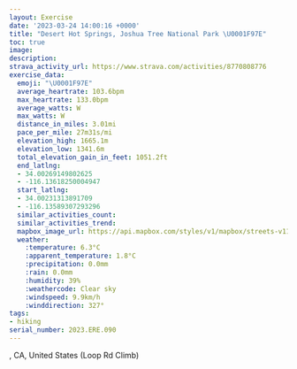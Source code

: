 ```yaml
---
layout: Exercise
date: '2023-03-24 14:00:16 +0000'
title: "Desert Hot Springs, Joshua Tree National Park \U0001F97E"
toc: true
image:
description:
strava_activity_url: https://www.strava.com/activities/8770808776
exercise_data:
  emoji: "\U0001F97E"
  average_heartrate: 103.6bpm
  max_heartrate: 133.0bpm
  average_watts: W
  max_watts: W
  distance_in_miles: 3.01mi
  pace_per_mile: 27m31s/mi
  elevation_high: 1665.1m
  elevation_low: 1341.6m
  total_elevation_gain_in_feet: 1051.2ft
  end_latlng:
  - 34.00269149802625
  - -116.13618250004947
  start_latlng:
  - 34.00231313891709
  - -116.13589307293296
  similar_activities_count:
  similar_activities_trend:
  mapbox_image_url: https://api.mapbox.com/styles/v1/mapbox/streets-v11/static/path-5+787af2-1.0(cuonE%7CtycULE%5CEF%40FJVFBJTHFPn%40RHFLTHBP%40LNt%40XLL%5C%40r%40%5CHFRXBp%40FJFDXFZ%5C%5ER%5EBZOFIJ%5D%3FGJQD_%40J%5DXk%40H_%40LKDQj%40a%40NGXWNEf%40y%40N%5DRIf%40a%40LE%5C_%40TGH%40RXZVJRNNt%40Jr%40Q%5E_%40LE%7C%40IFBN%60%40RVj%40DXGNBh%40CXIRO%5E_%40d%40M%5EYj%40yAz%40UFG%5EI%60%40%40j%40Et%40%3FNJTBHD%3FBAAVD%5CXJ%40VAb%40%5BHAHGV_%40Xk%40%40_ADg%40FQd%40a%40J%3FHIJA%40%40%3FAFAG%40CBECJHFXPLBHCHUTALBLCCDHH%5E%5Cf%40f%40h%40h%40Lr%40Xj%40Z%5EXJRHHPBDAR%40HAf%40FFAROXAVGPKZEd%40Dn%40RTDP%3FE%3F%40%40CD%3FH%40EJED%40%40DHS%5DV%40M%40%3F%40LF%3F%3FBCMOOS%40aASy%40Bi%40P%5BB%5BLe%40CK%40e%40EGEOY%7B%40i%40YMSC%5BSi%40M_%40%5Ba%40u%40IQG_%40%40ORUDI%3FEGIe%40YOCa%40XKVE%5CAfA%5Dr%40W%5ESDa%40Z%5D%40OIQOYIKGUCIEGCuA%3Fm%40Da%40HCDAAs%40TIHWdAKLWPKJWDMNk%40%60%40%5DJSAWDICa%40B_%40COG%5Ds%40GCMBi%40DMBSVSLq%40Lu%40MOOKS%5DWMSMCMBa%40%60%40iAp%40M%5Ck%40x%40OHc%40%5C_%40PQNSf%40ET%5Dl%40Ox%40MTMf%40GFWJK%40SCe%40Y%5B%5DWEIEGO%3FYCWY%5Ds%40%5D%5DCQOw%40%5BIISAOMIQQI_%40IEGEMMAKQSGIKG%3F%5DDWHKLK%3FMPS%40),pin-s-s+e5b22e(-116.13535,34.00034),pin-s-f+89ae00(-116.13554000000008,34.00067999999999)/auto/800x800?access_token=pk.eyJ1Ijoiam9zaGJlY2ttYW4iLCJhIjoiY205eWR2aDd1MWZ6djJrbXc4a3M0bWZleiJ9.XiG9OWkNcZk2QzjJbxLB4A
  weather:
    :temperature: 6.3°C
    :apparent_temperature: 1.8°C
    :precipitation: 0.0mm
    :rain: 0.0mm
    :humidity: 39%
    :weathercode: Clear sky
    :windspeed: 9.9km/h
    :winddirection: 327°
tags:
- hiking
serial_number: 2023.ERE.090
---
```

, CA, United States (Loop Rd Climb)
